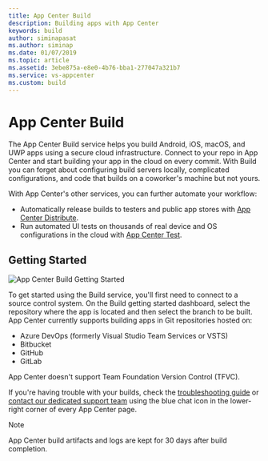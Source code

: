 ```yaml
---
title: App Center Build
description: Building apps with App Center
keywords: build
author: siminapasat
ms.author: siminap
ms.date: 01/07/2019
ms.topic: article
ms.assetid: 3ebe875a-e8e0-4b76-bba1-277047a321b7
ms.service: vs-appcenter
ms.custom: build
---
```


# App Center Build

The App Center Build service helps you build Android, iOS, macOS, and UWP apps using a secure cloud infrastructure. Connect to your repo in App Center and start building your app in the cloud on every commit. With Build you can forget about configuring build servers locally, complicated configurations, and code that builds on a coworker's machine but not yours.

With App Center's other services, you can further automate your workflow: 
- Automatically release builds to testers and public app stores with [App Center Distribute](~/distribution/index.md). 
- Run automated UI tests on thousands of real device and OS configurations in the cloud with [App Center Test](~/build/build-test-integration.md).

## Getting Started

![App Center Build Getting Started](~/build/images/build_getting-started-dashboard.jpg)

To get started using the Build service, you'll first need to connect to a source control system. On the Build getting started dashboard, select the repository where the app is located and then select the branch to be built. App Center currently supports building apps in Git repositories hosted on:

- Azure DevOps (formerly Visual Studio Team Services or VSTS)
- Bitbucket
- GitHub
- GitLab

App Center doesn't support Team Foundation Version Control (TFVC).

If you're having trouble with your builds, check the [troubleshooting guide](https://docs.microsoft.com/appcenter/build/troubleshooting/) or [contact our dedicated support team](https://intercom.help/appcenter/getting-started/getting-help-with-app-center) using the blue chat icon in the lower-right corner of every App Center page.


> [!NOTE]
> App Center build artifacts and logs are kept for 30 days after build completion.

